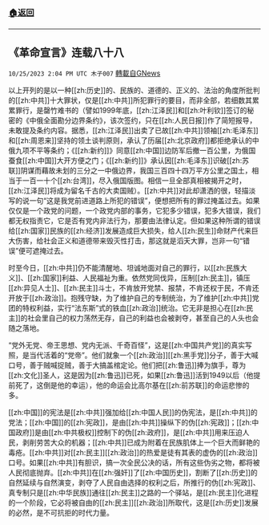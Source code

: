 ###  [:house:返回](README.md)
---


## 《革命宣言》连载八十八
`10/25/2023 2:04 PM UTC 木子007` [轉載自GNews](https://gnews.org/articles/1879435)

以上开列的是以一种[[zh:历史]]的、民族的、道德的、正义的、法治的角度所批判的[[zh:中共]]十大罪状，仅是[[zh:中共]]所犯罪行的要目，而非全部，若细数其累累罪行，是罄竹难书的（譬如1999年底，[[zh:江泽民]]和[[zh:叶利钦]]签订的秘密的《中俄全面勘分边界条约》，该次签约，只在[[zh:人民日报]]作了简短报导，未敢提及条约内容。据悉，[[zh:江泽民]]出卖了已故[[zh:中共]]领袖[[zh:毛泽东]]和[[zh:周恩来]]坚持的领土谈判原则，承认了历届[[zh:北京政府]]都拒绝承认的中俄九项不平等条约；《[[zh:新约]]》同意[[zh:中国]]边防军后撤一百公里，为俄国蚕食[[zh:中国]]大开方便之门；《[[zh:新约]]》承认因[[zh:毛泽东]]识破[[zh:苏联]]阴谋而藉故未划的三分之一中俄边界，我国三百四十四万平方公里之国土，相当于一百一十个[[zh:台湾]]，尽入俄国版图。相信一旦全部真相被揭开之时，[[zh:江泽民]]将成为留名千古的大卖国贼）。[[zh:中共]]对此却潇洒的很，轻描淡写的说一句“这是我党前进道路上所犯的错误”，便想把所有的罪过掩盖过去。如果仅仅是一个政党的问题，一个政党内部的事务，它犯多少错误，犯多大错误，我们都无权指责它，它是否有党内非法行为，那要由法律认定。但如果这种所谓的错误给[[zh:国家]]民族的[[zh:经济]]发展造成巨大损失，给人[[zh:民生]]命财产代来巨大伤害，给社会正义和道德带来毁灭性打击，那这就是滔天大罪，岂非一句“错误”便可遮掩过去。

时至今日，[[zh:中共]]仍不能清醒地、坦诚地面对自己的罪行，以[[zh:民族大义]]、[[zh:国家]]利益、人民福祉为重。依然党同伐异，压制[[zh:民主]]，镇压[[zh:异见人士]]、[[zh:民主]]斗士，不肯放开党禁、报禁，不肯还权于民，不肯还开放于[[zh:政治]]。抱残守缺，为了维护自己的专制统治，为了维护[[zh:中共]]党团的特权利益，实行“法东斯”式的铁血[[zh:政治]]统治。它无非是担心在[[zh:民主]]的社会里自己的权力荡然无存，自己的利益也会被剥夺，甚至自己的人头也会随之落地。

 “党外无党、帝王思想、党内无派、千奇百怪”，这是[[zh:中国共产党]]的真实写照，是当代活着的“党帝”。他们就象一个[[zh:政治]][[zh:黑手党]]分子，善于大喊口号，善于贼喊捉贼，善于大搞盖棺定论。他们把[[zh:鲁迅]]捧为旗手，尊为[[zh:文化]]圣人，这是因为[[zh:鲁迅]]已死，如果[[zh:鲁迅]]活到1949以后（他提前死了，这倒是他的幸运），他的命运会比高尔基在[[zh:前苏联]]的命运悲惨的多。

[[zh:中国]]的宪法是[[zh:中共]]强加给[[zh:中国人民]]的伪宪法，是[[zh:中共]]的党法；[[zh:中国]]的[[zh:宪政]]，是由[[zh:中共]]操纵下的伪[[zh:宪政]]；[[zh:中国政府]]是由[[zh:中共极权]]控制下的伪[[zh:政府]]，是[[zh:中共]]用来压迫人民，剥削劳苦大众的机器；[[zh:中共]]已成为附着在民族肌体上一个巨大而鲜艳的毒疮。[[zh:中共]]对[[zh:民主]][[zh:政治]]的热爱是徒有其表的虚伪的[[zh:政治]]口号。如果[[zh:中共]]有胆识，搞一次全民公决的话，所有这些伪劣之物，都将被人民彻底抛弃。[[zh:中共]]在[[zh:强奸]]了[[zh:中国历史]]，割断了[[zh:历史]]的自然延续与自然演变，剥夺了人民自由选择的权利之后，所推行的伪[[zh:宪政]]、真专制只是[[zh:中华民族]]通往[[zh:民主]]之路的一个驿站，是[[zh:民主]]化进程的一个阶段，它必将被自由的[[zh:民主]][[zh:政治]]所取代，这是[[zh:历史]]发展的必然，是不可抗拒的时代力量。

